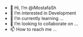 - 👋 Hi, I’m @iMostafaSh
- 👀 I’m interested in Development
- 🌱 I’m currently learning ...
- 💞️ I’m looking to collaborate on ...
- 📫 How to reach me ...

<!---
iMostafaSh/iMostafaSh is a ✨ special ✨ repository because its `README.md` (this file) appears on your GitHub profile.
You can click the Preview link to take a look at your changes.
--->
